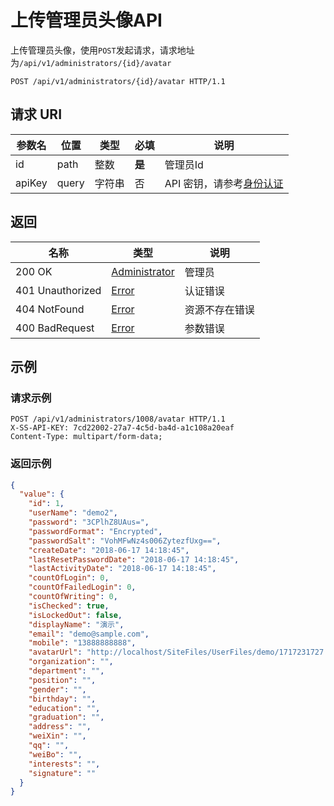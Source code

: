 # 上传管理员头像API

上传管理员头像，使用`POST`发起请求，请求地址为`/api/v1/administrators/{id}/avatar`

```http
POST /api/v1/administrators/{id}/avatar HTTP/1.1
```

## 请求 URI

| 参数名 | 位置  | 类型   | 必填   | 说明                                          |
| ------ | ----- | ------ | ------ | --------------------------------------------- |
| id     | path  | 整数   | **是** | 管理员Id                                      |
| apiKey | query | 字符串 | 否     | API 密钥，请参考[身份认证](authentication.md) |

## 返回

| 名称             | 类型                                                     | 说明           |
| ---------------- | -------------------------------------------------------- | -------------- |
| 200 OK           | [Administrator](/administrators/README?id=administrator) | 管理员         |
| 401 Unauthorized | [Error](/error?id=error)                                 | 认证错误       |
| 404 NotFound     | [Error](/error?id=error)                                 | 资源不存在错误 |
| 400 BadRequest   | [Error](/error?id=error)                                 | 参数错误       |

## 示例

### 请求示例

```http
POST /api/v1/administrators/1008/avatar HTTP/1.1
X-SS-API-KEY: 7cd22002-27a7-4c5d-ba4d-a1c108a20eaf
Content-Type: multipart/form-data;
```

### 返回示例

```json
{
  "value": {
    "id": 1,
    "userName": "demo2",
    "password": "3CPlhZ8UAus=",
    "passwordFormat": "Encrypted",
    "passwordSalt": "VohMFwNz4s006ZytezfUxg==",
    "createDate": "2018-06-17 14:18:45",
    "lastResetPasswordDate": "2018-06-17 14:18:45",
    "lastActivityDate": "2018-06-17 14:18:45",
    "countOfLogin": 0,
    "countOfFailedLogin": 0,
    "countOfWriting": 0,
    "isChecked": true,
    "isLockedOut": false,
    "displayName": "演示",
    "email": "demo@sample.com",
    "mobile": "13888888888",
    "avatarUrl": "http://localhost/SiteFiles/UserFiles/demo/1717231727.png",
    "organization": "",
    "department": "",
    "position": "",
    "gender": "",
    "birthday": "",
    "education": "",
    "graduation": "",
    "address": "",
    "weiXin": "",
    "qq": "",
    "weiBo": "",
    "interests": "",
    "signature": ""
  }
}
```